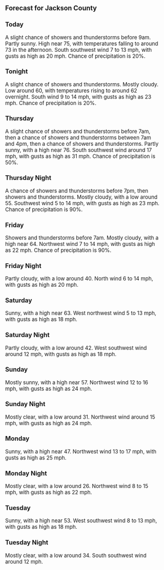 <div>
   <h2>Forecast for Jackson County</h2>
   <p>
      <div style="font-size:120%">
         <h3>Today</h3>A slight chance of showers and thunderstorms before 9am. Partly sunny. High near 75, with temperatures falling to around 73
         in the afternoon. South southwest wind 7 to 13 mph, with gusts as high as 20 mph. Chance of precipitation is 20%.<br></div>
   </p>
   <p>
      <div style="font-size:120%">
         <h3>Tonight</h3>A slight chance of showers and thunderstorms. Mostly cloudy. Low around 60, with temperatures rising to around 62 overnight.
         South wind 9 to 14 mph, with gusts as high as 23 mph. Chance of precipitation is 20%.<br></div>
   </p>
   <p>
      <div style="font-size:120%">
         <h3>Thursday</h3>A slight chance of showers and thunderstorms before 7am, then a chance of showers and thunderstorms between 7am and 4pm, then
         a chance of showers and thunderstorms. Partly sunny, with a high near 76. South southwest wind around 17 mph, with gusts as
         high as 31 mph. Chance of precipitation is 50%.<br></div>
   </p>
   <p>
      <div style="font-size:120%">
         <h3>Thursday Night</h3>A chance of showers and thunderstorms before 7pm, then showers and thunderstorms. Mostly cloudy, with a low around 55. Southwest
         wind 5 to 14 mph, with gusts as high as 23 mph. Chance of precipitation is 90%.<br></div>
   </p>
   <p>
      <div style="font-size:120%">
         <h3>Friday</h3>Showers and thunderstorms before 7am. Mostly cloudy, with a high near 64. Northwest wind 7 to 14 mph, with gusts as high as
         22 mph. Chance of precipitation is 90%.<br></div>
   </p>
   <p>
      <div style="font-size:120%">
         <h3>Friday Night</h3>Partly cloudy, with a low around 40. North wind 6 to 14 mph, with gusts as high as 20 mph.<br></div>
   </p>
   <p>
      <div style="font-size:120%">
         <h3>Saturday</h3>Sunny, with a high near 63. West northwest wind 5 to 13 mph, with gusts as high as 18 mph.<br></div>
   </p>
   <p>
      <div style="font-size:120%">
         <h3>Saturday Night</h3>Partly cloudy, with a low around 42. West southwest wind around 12 mph, with gusts as high as 18 mph.<br></div>
   </p>
   <p>
      <div style="font-size:120%">
         <h3>Sunday</h3>Mostly sunny, with a high near 57. Northwest wind 12 to 16 mph, with gusts as high as 24 mph.<br></div>
   </p>
   <p>
      <div style="font-size:120%">
         <h3>Sunday Night</h3>Mostly clear, with a low around 31. Northwest wind around 15 mph, with gusts as high as 24 mph.<br></div>
   </p>
   <p>
      <div style="font-size:120%">
         <h3>Monday</h3>Sunny, with a high near 47. Northwest wind 13 to 17 mph, with gusts as high as 25 mph.<br></div>
   </p>
   <p>
      <div style="font-size:120%">
         <h3>Monday Night</h3>Mostly clear, with a low around 26. Northwest wind 8 to 15 mph, with gusts as high as 22 mph.<br></div>
   </p>
   <p>
      <div style="font-size:120%">
         <h3>Tuesday</h3>Sunny, with a high near 53. West southwest wind 8 to 13 mph, with gusts as high as 18 mph.<br></div>
   </p>
   <p>
      <div style="font-size:120%">
         <h3>Tuesday Night</h3>Mostly clear, with a low around 34. South southwest wind around 12 mph.<br></div>
   </p>
</div>
